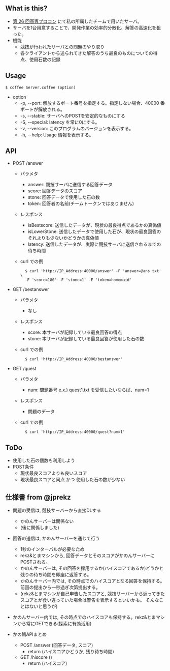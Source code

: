 ## What is this?
- [第 26 回高専プロコン](http://www.procon.gr.jp) にて私の所属したチームで用いたサーバ。
- サーバを1台用意することで、開発作業の効率的分散化、解答の高速化を狙った。
- 機能
    - 競技が行われたサーバとの問題のやり取り
    - 各クライアントから送られてきた解答のうち最良のものについての得点、使用石数の記録

## Usage
    $ coffee Server.coffee (option)

- option
    - -p, --port: 解放するポート番号を指定する。指定しない場合、40000 番ポートが解放される。
    - -s, --stable: サーバへのPOSTを安定的なものにする
    - -S, --special: latency を常に0にする。
    - -v, --version: このプログラムのバージョンを表示する。
    - -h, --help: Usage 情報を表示する。

## API
- POST /answer
    - パラメタ
        - answer: 競技サーバに送信する回答データ
        - score: 回答データのスコア
        - stone: 回答データで使用した石の数
        - token: 回答者の名前(チームトークンではありません)
    - レスポンス
        - isBestscore: 送信したデータが、現状の最良得点であるかの真偽値
        - isLowerStone: 送信したデータで使用した石が、現状の最良回答のそれよりも少ないかどうかの真偽値
        - latency: 送信したデータが、実際に競技サーバに送信されるまでの待ち時間
    - curl での例
            
            $ curl 'http://IP_Address:40000/answer' -F 'answer=@ans.txt' \
            -F 'score=180' -F 'stone=1' -F 'token=homomaid'
- GET /bestanswer
    - パラメタ
        - なし
    - レスポンス
        - score: 本サーバが記録している最良回答の得点
        - stone: 本サーバが記録している最良回答が使用した石の数
    - curl での例
            
            $ curl 'http://IP_Address:40000/bestanswer'
- GET /quest
    - パラメタ
        - num: 問題番号 e.x.) quest1.txt を受信したいならば、num=1
    - レスポンス
        - 問題のデータ
    - curl での例
            
            $ curl 'http://IP_Address:40000/quest?num=1'
        
## ToDo
- 使用した石の個数も利用しよう
- POST条件
    - 現状最良スコアよりも良いスコア
    - 現状最良スコアと同点 かつ 使用した石の数が少ない

## 仕様書 from @jprekz
- 問題の受信は, 競技サーバーから直接DLする
    - かのんサーバーは関係ない
    - (後に関係しました)

- 回答の送信は, かのんサーバーを通じて行う
    - 1秒のインターバルが必要なため
    - rekz&とまマシンから, 回答データとそのスコアがかのんサーバーにPOSTされる。
    - かのんサーバーは, その回答を採用するか(ハイスコアであるか)どうかと残りの待ち時間を即座に返答する。
    - かのんサーバー内では, その時点でのハイスコアとなる回答を保持する。前回の提出から一秒過ぎ次第提出する。
    - (rekz&とまマシンが自己申告したスコアと, 競技サーバーから返ってきたスコアとが食い違っていた場合は警告を表示するといいかも。
        そんなことはないと思うが)

- かのんサーバー内では, その時点でのハイスコアも保持する。rekz&とまマシンから常にGETできる(探索に有効活用)

- かの鯖APIまとめ
    - POST /answer (回答データ, スコア)
        - return (ハイスコアかどうか, 残り待ち時間)
    - GET /hiscore ()
        - return (ハイスコア)
